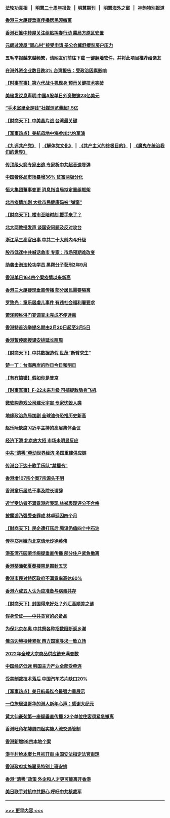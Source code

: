 #### [法轮功真相](https://github.com/gfw-breaker/truth/blob/master/README.md?t=0) &nbsp;&nbsp;|&nbsp;&nbsp; [明慧二十周年报告](https://github.com/gfw-breaker/mh-reports/blob/master/README.md?t=0) &nbsp;&nbsp;|&nbsp;&nbsp;[明慧期刊](https://github.com/gfw-breaker/mh-qikan) &nbsp;&nbsp;|&nbsp;&nbsp; [明慧海外之窗](https://github.com/gfw-breaker/mh-news/blob/master/README.md?t=0) &nbsp;&nbsp;|&nbsp;&nbsp; [神韵特别报道](https://github.com/gfw-breaker/mh-news/blob/master/shenyun.md?t=0)
#### [香港三大厦疑垂直传播居民须撤离](../pages/nsc415/n13544546.md?t=01312350) 
#### [香港石篱中转屋关注组贴挥春行动 冀局方原区安置](../pages/nsc415/n13544505.md?t=01312350) 
#### [元朗过渡屋“同心村”接受申请 圣公会冀舒缓㓥房户压力](../pages/nsc415/n13544082.md?t=01312350) 
#### 五毛举报越来越频繁，请网友们前往下载 [一键翻墙软件](https://github.com/gfw-breaker/ssr-accounts)，并将此项目推荐给亲友
#### [在港外资企业数目跌3% 台湾报告：受政治因素影响](../pages/nsc415/n13543943.md?t=01312350) 
#### [【时事军事】第六代战斗机现身 预示关键技术突破](../pages/nsc415/n13537181.md?t=01312350) 
#### [美储发议息声明 中国A股单日外资撤逾23亿美元](../pages/nsc415/n13541571.md?t=01312350) 
#### [“手术室里全是钱”社媒浏览量超1.5亿](../pages/nsc415/n13540800.md?t=01312350) 
#### [【财商天下】中美晶片战 台湾最关键](../pages/nsc415/n13540307.md?t=01312350) 
#### [【军事热点】美航母地中海参加北约军演](../pages/nsc415/n13537197.md?t=01312350) 
#### [《九评共产党》](https://github.com/begood0513/9ping.md/blob/master/README.md) &nbsp;|&nbsp; [《解体党文化》](../../../../jtdwh.md/blob/master/README.md)  &nbsp;|&nbsp; [《共产主义的终极目的》](../../../../gczydzjmd.md/blob/master/README.md) &nbsp;|&nbsp; [《魔鬼在统治我们的世界》](../../../../mgztzwmdsj.md/blob/master/README.md) 
#### [传顶级火箭专家出逃 专家析中共超音速导弹](../pages/nsc415/n13538690.md?t=01312350) 
#### [中国奢侈品市场暴增36% 贫富两极分化](../pages/nsc415/n13538567.md?t=01312350) 
#### [恒大集团董事变更 消息指当局拟定重组框架](../pages/nsc415/n13538445.md?t=01312350) 
#### [北京疫情加剧 大批市民健康码被“弹窗”](../pages/nsc415/n13538304.md?t=01312350) 
#### [【财商天下】楼市至暗时刻 援手来了？](../pages/nsc415/n13537047.md?t=01312350) 
#### [北大两教授发声 谈国安问题及反对攻台](../pages/nsc415/n13535413.md?t=01312350) 
#### [浙江系三高官出事 中共二十大前内斗升级](../pages/nsc415/n13535153.md?t=01312350) 
#### [股市低迷中共喊话救市 专家：市场预期难改变](../pages/nsc415/n13535308.md?t=01312350) 
#### [助袭击港法轮功学员 黑帮分子获刑2年9月](../pages/nsc415/n13534971.md?t=01312350) 
#### [香港单日164宗个案疫情以来新高](../pages/nsc415/n13534965.md?t=01312350) 
#### [香港三大厦疑现垂直传播 部分居民需要隔离](../pages/nsc415/n13534947.md?t=01312350) 
#### [罗致光：童乐居虐儿事件 有违社会福利署要求](../pages/nsc415/n13534934.md?t=01312350) 
#### [萧泽颐称洪门宴调查未完成不便透露](../pages/nsc415/n13534930.md?t=01312350) 
#### [香港特首选举提名期由2月20日起至3月5日](../pages/nsc415/n13534926.md?t=01312350) 
#### [香港暂停面授课安排延长两周](../pages/nsc415/n13534902.md?t=01312350) 
#### [【财商天下】中共数据造假 世茂“断臂求生”](../pages/nsc415/n13534475.md?t=01312350) 
#### [楚一丁：台海两岸的昨日今日和明日](../pages/nsc415/n13531468.md?t=01312350) 
#### [【有冇搞错】假如你是普京](../pages/nsc415/n13532025.md?t=01312350) 
#### [【时事军事】F-22未来升级 可捕捉敌隐身飞机](../pages/nsc415/n13531675.md?t=01312350) 
#### [微软购游戏公司建元宇宙 专家忧毁人类](../pages/nsc415/n13532981.md?t=01312350) 
#### [地缘政治危局加剧 全球油价恐推历史新高](../pages/nsc415/n13528819.md?t=01312350) 
#### [赵乐际缺席习近平主持的高层集体会议](../pages/nsc415/n13532900.md?t=01312350) 
#### [经济下滑 北京放大招 市场未明显反应](../pages/nsc415/n13532848.md?t=01312350) 
#### [中共“清零”牵动世界经济 多国重建供应链](../pages/nsc415/n13532707.md?t=01312350) 
#### [传港台下达十歌手乐队“禁播令”](../pages/nsc415/n13532197.md?t=01312350) 
#### [香港增107宗个案7宗源头不明](../pages/nsc415/n13532166.md?t=01312350) 
#### [香港童乐居总干事及院长请辞](../pages/nsc415/n13532116.md?t=01312350) 
#### [近半受访者不满意港府表现 林郑表现评分不合格](../pages/nsc415/n13532146.md?t=01312350) 
#### [披露游乃强受查罪成 林卓廷囚四个月](../pages/nsc415/n13532122.md?t=01312350) 
#### [【财商天下】民企遭打压后 腾讯仍值四个中石油](../pages/nsc415/n13531603.md?t=01312350) 
#### [传林郑月娥向北京请示炒徐英伟](../pages/nsc415/n13529642.md?t=01312350) 
#### [港荃湾花园荣华阁疑垂直传播 部分住户紧急撤离](../pages/nsc415/n13529533.md?t=01312350) 
#### [香港葵涌邨夏葵楼禁足围封五天](../pages/nsc415/n13529509.md?t=01312350) 
#### [香港市民对特区政府不满意率高达60%](../pages/nsc415/n13529493.md?t=01312350) 
#### [香港六成五人认为应准备与病毒共存](../pages/nsc415/n13529453.md?t=01312350) 
#### [【财商天下】封国得来好处？外汇高顺差之谜](../pages/nsc415/n13529285.md?t=01312350) 
#### [假身份证——中共贪官的必备品](../pages/nsc415/n13529147.md?t=01312350) 
#### [为保北京冬奥 中共祭各种招数阻断返乡潮](../pages/nsc415/n13529090.md?t=01312350) 
#### [俄乌边境持续紧张 西方国家寻求一致立场](../pages/nsc415/n13529062.md?t=01312350) 
#### [2022年全球大宗商品供应链充满变数](../pages/nsc415/n13529010.md?t=01312350) 
#### [中国经济低迷 韩国主力产业全部受牵连](../pages/nsc415/n13528933.md?t=01312350) 
#### [受美制裁技术落后 中国汽车芯片缺口20%](../pages/nsc415/n13528885.md?t=01312350) 
#### [【军事热点】美日航母迄今最强力量展示](../pages/nsc415/n13527785.md?t=01312350) 
#### [一位旅居温哥华的港人新年心声：感谢大纪元](../pages/nsc415/n13527299.md?t=01312350) 
#### [黄大仙豪苑第一座疑垂直传播 22个单位住客须紧急撤离](../pages/nsc415/n13527257.md?t=01312350) 
#### [香港旺角花墟周四起实施人流交通管制](../pages/nsc415/n13527233.md?t=01312350) 
#### [香港新增98宗本地个案](../pages/nsc415/n13527228.md?t=01312350) 
#### [港羊村绘本案七月初开审 由国安法指定法官审理](../pages/nsc415/n13527206.md?t=01312350) 
#### [香港政府实施雇员特别上班安排](../pages/nsc415/n13527178.md?t=01312350) 
#### [香港“清零”政策 外企和人才更可能离开香港](../pages/nsc415/n13526731.md?t=01312350) 
#### [美日联手对抗中共野心 呼吁中共核裁军](../pages/nsc415/n13525322.md?t=01312350) 

----
#### [ >>> 更早内容 <<< ](../indexes/nsc415-earlier.md)
